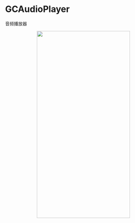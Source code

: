 # GCAudioPlayer
音频播放器

<div align= center>
<img src="https://tva1.sinaimg.cn/large/007S8ZIlly1gijc9rnhzfg30l4180u14.gif" width = "300" height = "600" div align=center/>
<div align=left>